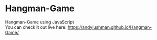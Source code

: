 # Hangman-Game
Hangman-Game using JavaScript <br>
You can check it out live here: https://andylushman.github.io/Hangman-Game/
